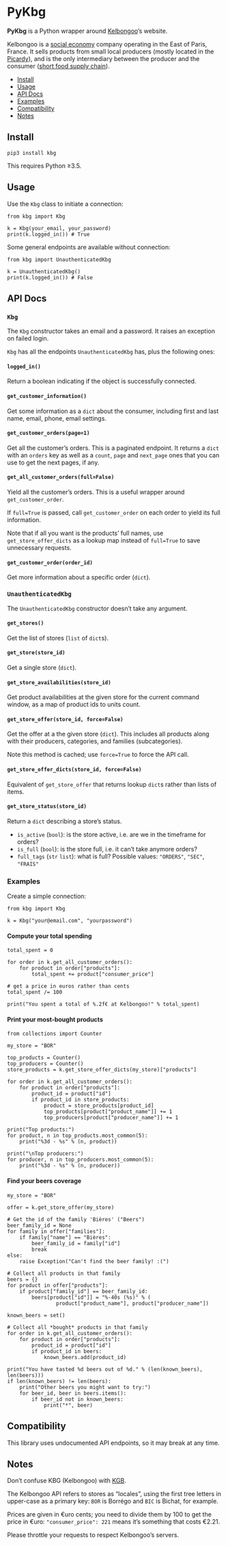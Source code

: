 # PyKbg

**PyKbg** is a Python wrapper around [Kelbongoo][]’s website.

[Kelbongoo]: https://www.kelbongoo.com

Kelbongoo is a [social economy][] company operating in the East of Paris,
France. It sells products from small local producers (mostly located in the
[Picardy][]), and is the only intermediary between the producer and the
consumer ([short food supply chain][sfsc]).

[Picardy]: https://en.wikipedia.org/wiki/Picardy
[sfsc]: https://en.wikipedia.org/wiki/Short_food_supply_chains
[social economy]: https://en.wikipedia.org/wiki/Social_economy

* [Install](#install)
* [Usage](#usage)
* [API Docs](#api-docs)
* [Examples](#examples)
* [Compatibility](#compatibility)
* [Notes](#notes)

## Install

```shell
pip3 install kbg
```

This requires Python ≥3.5.

## Usage
Use the `Kbg` class to initiate a connection:
```python3
from kbg import Kbg

k = Kbg(your_email, your_password)
print(k.logged_in()) # True
```

Some general endpoints are available without connection:
```python3
from kbg import UnauthenticatedKbg

k = UnauthenticatedKbg()
print(k.logged_in()) # False
```

## API Docs

### `Kbg`
The `Kbg` constructor takes an email and a password. It raises an exception on
failed login.

`Kbg` has all the endpoints `UnauthenticatedKbg` has, plus the following ones:

#### `logged_in()`
Return a boolean indicating if the object is successfully connected.

#### `get_customer_information()`
Get some information as a `dict` about the consumer, including first and last
name, email, phone, email settings.

#### `get_customer_orders(page=1)`
Get all the customer’s orders. This is a paginated endpoint. It returns a `dict` with an `orders` key as well as a `count`, `page` and `next_page` ones that you can use to get the next pages, if any.

#### `get_all_customer_orders(full=False)`
Yield all the customer’s orders. This is a useful wrapper around
`get_customer_order`.

If `full=True` is passed, call `get_customer_order` on each order to yield its
full information.

Note that if all you want is the products’ full names, use
`get_store_offer_dicts` as a lookup map instead of `full=True` to save
unnecessary requests.

#### `get_customer_order(order_id)`
Get more information about a specific order (`dict`).

### `UnauthenticatedKbg`
The `UnauthenticatedKbg` constructor doesn’t take any argument.

#### `get_stores()`
Get the list of stores (`list` of `dict`s).

#### `get_store(store_id)`
Get a single store (`dict`).

#### `get_store_availabilities(store_id)`
Get product availabilities at the given store for the current command window,
as a map of product ids to units count.

#### `get_store_offer(store_id, force=False)`
Get the offer at a the given store (`dict`). This includes all products along
with their producers, categories, and families (subcategories).

Note this method is cached; use `force=True` to force the API call.

#### `get_store_offer_dicts(store_id, force=False)`
Equivalent of `get_store_offer` that returns lookup `dict`s rather than lists
of items.

#### `get_store_status(store_id)`
Return a `dict` describing a store’s status.

* `is_active` (`bool`): is the store active, i.e. are we in the timeframe for
    orders?
* `is_full` (`bool`): is the store full, i.e. it can’t take anymore orders?
* `full_tags` (`str` `list`): what is full? Possible values: `"ORDERS"`, `"SEC"`, `"FRAIS"`

### Examples
Create a simple connection:
```python3
from kbg import Kbg

k = Kbg("your@email.com", "yourpassword")
```

#### Compute your total spending
```python3
total_spent = 0

for order in k.get_all_customer_orders():
    for product in order["products"]:
        total_spent += product["consumer_price"]

# get a price in euros rather than cents
total_spent /= 100

print("You spent a total of %.2f€ at Kelbongoo!" % total_spent)
```

#### Print your most-bought products
```python3
from collections import Counter

my_store = "BOR"

top_products = Counter()
top_producers = Counter()
store_products = k.get_store_offer_dicts(my_store)["products"]

for order in k.get_all_customer_orders():
    for product in order["products"]:
        product_id = product["id"]
        if product_id in store_products:
            product = store_products[product_id]
            top_products[product["product_name"]] += 1
            top_producers[product["producer_name"]] += 1

print("Top products:")
for product, n in top_products.most_common(5):
    print("%3d - %s" % (n, product))

print("\nTop producers:")
for producer, n in top_producers.most_common(5):
    print("%3d - %s" % (n, producer))
```

#### Find your beers coverage
```python3
my_store = "BOR"

offer = k.get_store_offer(my_store)

# Get the id of the family 'Bières' ("Beers")
beer_family_id = None
for family in offer["families"]:
    if family["name"] == "Bières":
        beer_family_id = family["id"]
        break
else:
    raise Exception("Can't find the beer family! :(")

# Collect all products in that family
beers = {}
for product in offer["products"]:
    if product["family_id"] == beer_family_id:
        beers[product["id"]] = "%-40s (%s)" % (
                product["product_name"], product["producer_name"])

known_beers = set()

# Collect all *bought* products in that family
for order in k.get_all_customer_orders():
    for product in order["products"]:
        product_id = product["id"]
        if product_id in beers:
            known_beers.add(product_id)

print("You have tasted %d beers out of %d." % (len(known_beers), len(beers)))
if len(known_beers) != len(beers):
    print("Other beers you might want to try:")
    for beer_id, beer in beers.items():
        if beer_id not in known_beers:
            print("*", beer)
```

## Compatibility
This library uses undocumented API endpoints, so it may break at any time.

## Notes
Don’t confuse KBG (Kelbongoo) with [KGB](https://en.wikipedia.org/wiki/KGB).

The Kelbongoo API refers to stores as “locales”, using the first tree letters
in upper-case as a primary key: `BOR` is Borrégo and `BIC` is Bichat, for
example.

Prices are given in €uro cents; you need to divide them by 100 to get the
price in €uro: `"consumer_price": 221` means it’s something that costs €2.21.

Please throttle your requests to respect Kelbongoo’s servers.
